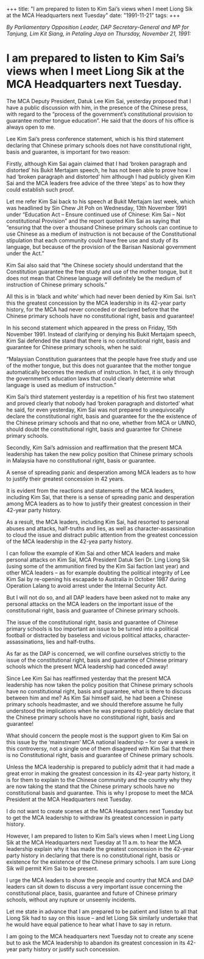 +++ 
title: "I am prepared to listen to Kim Sai’s views when I meet Liong Sik at the MCA Headquarters next Tuesday"
date: "1991-11-21"
tags:
+++

_By Parliamentary Opposition Leader, DAP Secretary-General and MP for Tanjung, Lim Kit Siang, in Petaling Jaya on Thursday, November 21, 1991:_

# I am prepared to listen to Kim Sai’s views when I meet Liong Sik at the MCA Headquarters next Tuesday.

The MCA Deputy President, Datuk Lee Kim Sai, yesterday proposed that I have a public discussion with him, in the presence of the Chinese press, with regard to the “process of the government’s constitutional provision to guarantee mother tongue education”. He said that the doors of his office is always open to me.</u>

Lee Kim Sai’s press conference statement, which is his third statement declaring that Chinese primary schools does not have constitutional right, basis and guarantee, is important for two reason:

Firstly, although Kim Sai again claimed that I had ‘broken paragraph and distorted’ his Bukit Mertajam speech, he has not been able to prove how I had ‘broken paragraph and distorted’ him although I had publicly given Kim Sai and the MCA leaders free advice of the three ‘steps’ as to how they could establish such proof.

Let me refer Kim Sai back to his speech at Bukit Mertajam last week, which was headlined by Sin Chew Jit Poh on Wednesday, 13th November 1991 under “Education Act – Ensure continued use of Chinese: Kim Sai – Not constitutional Provision” and the report quoted Kim Sai as saying that “ensuring that the over a thousand Chinese primary schools can continue to use Chinese as a medium of instruction is not because of the Constitutional stipulation that each community could have free use and study of its language, but because of the provision of the Barisan Nasional government under the Act.”

Kim Sai also said that “the Chinese society should understand that the Constitution guarantee the free study and use of the mother tongue, but it does not mean that Chinese language will definitely be the medium of instruction of Chinese primary schools.”

All this is in ‘black and white’ which had never been denied by Kim Sai. Isn’t this the greatest concession by the MCA leadership in its 42-year party history, for the MCA had never conceded or declared before that the Chinese primary schools have no constitutional right, basis and guarantee!

In his second statement which appeared in the press on Friday, 15th November 1991. Instead of clarifying or denying his Bukit Mertajam speech, Kim Sai defended the stand that there is no constitutional right, basis and guarantee for Chinese primary schools, when he said:

“Malaysian Constitution guarantees that the people have free study and use of the mother tongue, but this does not guarantee that the mother tongue automatically becomes the medium of instruction. In fact, it is only through the government’s education laws that could clearly determine what language is used as medium of instruction.”

Kim Sai’s third statement yesterday is a repetition of his first two statement and proved clearly that nobody had ‘broken paragraph and distorted’ what he said, for even yesterday, Kim Sai was not prepared to unequivocally declare the constitutional right, basis and guarantee for the the existence of the Chinese primary schools and that no one, whether from MCA or UMNO, should doubt the constitutional right, basis and guarantee for Chinese primary schools.

Secondly, Kim Sai’s admission and reaffirmation that the present MCA leadership has taken the new policy position that Chinese primary schools in Malaysia have no constitutional right, basis or guarantee.

A sense of spreading panic and desperation among MCA leaders as to how to justify their greatest concession in 42 years.										

It is evident from the reactions and statements of the MCA leaders, including Kim Sai, that there is a sense of spreading panic and desperation among MCA leaders as to how to justify their greatest concession in their 42-year party history.	

As a result, the MCA leaders, including Kim Sai, had resorted to personal abuses and attacks, half-truths and lies, as well as character-assassination to cloud the issue and distract public attention from the greatest concession of the MCA leadership in the 42-yea party history.

I can follow the example of Kim Sai and other MCA leaders and make personal attacks on Kim Sai, MCA President Datuk Seri Dr. Ling Liong Sik (using some of the ammunition fired by the Kim Sai faction last year) and other MCA leaders – as for example doubting the political integrity of Lee Kim Sai by re-opening his escapade to Australia in October 1987 during Operation Lalang to avoid arrest under the Internal Security Act.

But I will not do so, and all DAP leaders have been asked not to make any personal attacks on the MCA leaders on the important issue of the constitutional right, basis and guarantee of Chinese primary schools.

The issue of the constitutional right, basis and guarantee of Chinese primary schools is too important an issue to be turned into a political football or distracted by baseless and vicious political attacks, character-assassinations, lies and half-truths.

As far as the DAP is concerned, we will confine ourselves strictly to the issue of the constitutional right, basis and guarantee of Chinese primary schools which the present MCA leadership had conceded away!

Since Lee Kim Sai has reaffirmed yesterday that the present MCA leadership has now taken the policy position that Chinese primary schools have no constitutional right, basis and guarantee, what is there to discuss between him and me? As Kim Sai himself said, he had been a Chinese primary schools headmaster, and we should therefore assume he fully understood the implications when he was prepared to publicly declare that the Chinese primary schools have no constitutional right, basis and guarantee! 

What should concern the people most is the support given to Kim Sai on this issue by the ‘mainstream’ MCA national leadership – for over a week in this controversy, not a single one of them disagreed with Kim Sai that there is no Constitutional right, basis and guarantee of Chinese primary schools.

Unless the MCA leadership is prepared to publicly admit that it had made a great error in making the 
greatest concession in its 42-year party history, it is for them to explain to the Chinese community and the country why they are now taking the stand that the Chinese primary schools have no constitutional basis and guarantee. This is why I propose to meet the MCA President at the MCA Headquarters next Tuesday.

I do not want to create scenes at the MCA Headquarters next Tuesday but to get the MCA leadership to withdraw its greatest concession in party history.						

However, I am prepared to listen to Kim Sai’s views when I meet Ling Liong Sik at the MCA Headquarters next Tuesday at 11 a.m. to hear the MCA leadership explain why it has made the greatest concession in the 42-year party history in declaring that there is no constitutional right, basis or existence for the existence of the Chinese primary schools. I am sure Liong Sik will permit Kim Sai to be present.

I urge the MCA leaders to show the people and country that MCA and DAP leaders can sit down to discuss a very important issue concerning the constitutional place, basis, guarantee and future of Chinese primary schools, without any rupture or unseemly incidents.

Let me state in advance that I am prepared to be patient and listen to all that Liong Sik had to say on this issue – and let Liong Sik similarly undertake that he would have equal patience to hear what I have to say in return.

I am going to the MCA headquarters next Tuesday not to create any scene but to ask the MCA leadership to abandon its greatest concession in its 42-year party history or justify such concession.
 
